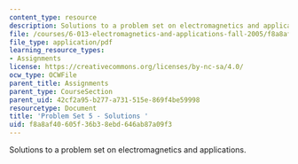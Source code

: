 ```yaml
---
content_type: resource
description: Solutions to a problem set on electromagnetics and applications.
file: /courses/6-013-electromagnetics-and-applications-fall-2005/f8a8af40605f36b38ebd646ab87a09f3_ps5_solution.pdf
file_type: application/pdf
learning_resource_types:
- Assignments
license: https://creativecommons.org/licenses/by-nc-sa/4.0/
ocw_type: OCWFile
parent_title: Assignments
parent_type: CourseSection
parent_uid: 42cf2a95-b277-a731-515e-869f4be59998
resourcetype: Document
title: 'Problem Set 5 - Solutions '
uid: f8a8af40-605f-36b3-8ebd-646ab87a09f3
---
```

Solutions to a problem set on electromagnetics and applications.
